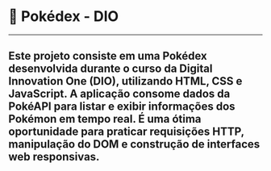 # 📱 Pokédex - DIO

---

## Este projeto consiste em uma Pokédex desenvolvida durante o curso da Digital Innovation One (DIO), utilizando HTML, CSS e JavaScript. A aplicação consome dados da PokéAPI para listar e exibir informações dos Pokémon em tempo real. É uma ótima oportunidade para praticar requisições HTTP, manipulação do DOM e construção de interfaces web responsivas.
